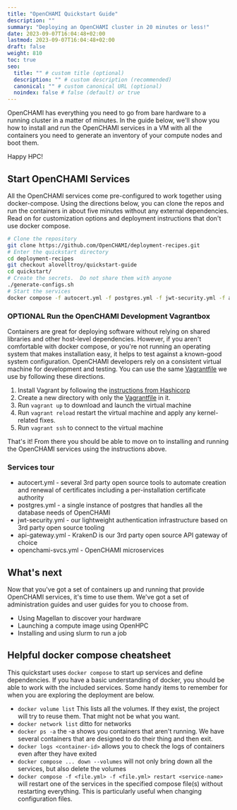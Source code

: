 ```yaml
---
title: "OpenCHAMI Quickstart Guide"
description: ""
summary: "Deploying an OpenCHAMI cluster in 20 minutes or less!"
date: 2023-09-07T16:04:48+02:00
lastmod: 2023-09-07T16:04:48+02:00
draft: false
weight: 810
toc: true
seo:
  title: "" # custom title (optional)
  description: "" # custom description (recommended)
  canonical: "" # custom canonical URL (optional)
  noindex: false # false (default) or true
---
```


OpenCHAMI has everything you need to go from bare hardware to a running cluster in a matter of minutes.  In the guide below, we'll show you how to install and run the OpenCHAMI services in a VM with all the containers you need to generate an inventory of your compute nodes and boot them.  

Happy HPC!




## Start OpenCHAMI Services

All the OpenCHAMI services come pre-configured to work together using docker-compose.  Using the directions below, you can clone the repos and run the containers in about five minutes without any external dependencies.  Read on for customization options and deployment instructions that don't use docker compose. 

```bash
# Clone the repository
git clone https://github.com/OpenCHAMI/deployment-recipes.git
# Enter the quickstart directory
cd deployment-recipes
git checkout alovelltroy/quickstart-guide
cd quickstart/
# Create the secrets.  Do not share them with anyone
./generate-configs.sh
# Start the services
docker compose -f autocert.yml -f postgres.yml -f jwt-security.yml -f api-gateway.yml -f openchami-svcs.yml up -d
```

### OPTIONAL Run the OpenCHAMI Development Vagrantbox

Containers are great for deploying software without relying on shared libraries and other host-level dependencies.  However, if you aren't comfortable with docker compose, or you're not running an operating system that makes installation easy, it helps to test against a known-good system configuration.  OpenCHAMI developers rely on a consistent virtual machine for development and testing.  You can use the same [Vagrantfile](https://gist.github.com/alexlovelltroy/1aa6d07119ef59fd966417c97baa2ff5) we use by following these directions.

1. Install Vagrant by following the [instructions from Hashicorp](https://developer.hashicorp.com/vagrant/docs/installation)
2. Create a new directory with only the [Vagrantfile](https://gist.github.com/alexlovelltroy/1aa6d07119ef59fd966417c97baa2ff5) in it.
3. Run `vagrant up` to download and launch the virtual machine
4. Run `vagrant reload` restart the virtual machine and apply any kernel-related fixes.
5. Run `vagrant ssh` to connect to the virtual machine


That's it!  From there you should be able to move on to installing and running the OpenCHAMI services using the instructions above.

### Services tour

* autocert.yml - several 3rd party open source tools to automate creation and renewal of certificates including a per-installation certificate authority
* postgres.yml - a single instance of postgres that handles all the database needs of OpenCHAMI
* jwt-security.yml - our lightweight authentication infrastructure based on 3rd party open source tooling
* api-gateway.yml - KrakenD is our 3rd party open source API gateway of choice
* openchami-svcs.yml - OpenCHAMI microservices

## What's next

Now that you've got a set of containers up and running that provide OpenCHAMI services, it's time to use them.  We've got a set of administration guides and user guides for you to choose from.

* Using Magellan to discover your hardware
* Launching a compute image using OpenHPC
* Installing and using slurm to run a job

## Helpful docker compose cheatsheet

This quickstart uses `docker compose` to start up services and define dependencies.  If you have a basic understanding of docker, you should be able to work with the included services.  Some handy items to remember for when you are exploring the deployment are below.


* `docker volume list` This lists all the volumes.  If they exist, the project will try to reuse them.  That might not be what you want.
* `docker network list` ditto for networks
* `docker ps -a` the -a shows you containers that aren't running.  We have several containers that are designed to do their thing and then exit.
* `docker logs <container-id>` allows you to check the logs of containers even after they have exited
* `docker compose ... down --volumes` will not only bring down all the services, but also delete the volumes
* `docker compose -f <file.yml> -f <file.yml> restart <service-name>` will restart one of the services in the specified compose file(s) without restarting everything.  This is particularly useful when changing configuration files.
